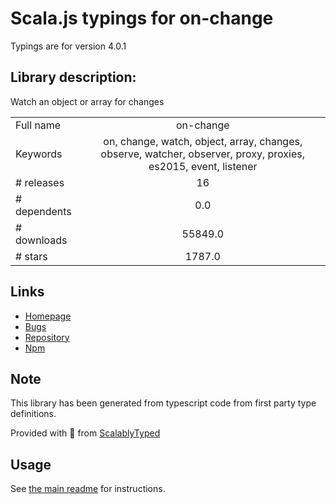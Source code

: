 
# Scala.js typings for on-change

Typings are for version 4.0.1

## Library description:
Watch an object or array for changes

|                    |                 |
| ------------------ | :-------------: |
| Full name          | on-change |
| Keywords           | on, change, watch, object, array, changes, observe, watcher, observer, proxy, proxies, es2015, event, listener |
| # releases         | 16 |
| # dependents       | 0.0 |
| # downloads        | 55849.0 |
| # stars            | 1787.0 |

## Links
- [Homepage](https://github.com/sindresorhus/on-change#readme)
- [Bugs](https://github.com/sindresorhus/on-change/issues)
- [Repository](https://github.com/sindresorhus/on-change)
- [Npm](https://www.npmjs.com/package/on-change)
    


## Note
This library has been generated from typescript code from first party type definitions.

Provided with :purple_heart: from [ScalablyTyped](https://github.com/oyvindberg/ScalablyTyped)

## Usage
See [the main readme](../../readme.md) for instructions.


